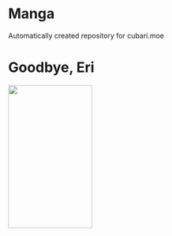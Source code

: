 # Manga
Automatically created repository for cubari.moe

# Goodbye, Eri

<img src="https://mangadex.org/covers/c9926df8-a200-40ba-8c05-0f5b375180c9/75ab6313-cfff-4b88-9056-32f1f6690495.jpg" width="170" height="290">
